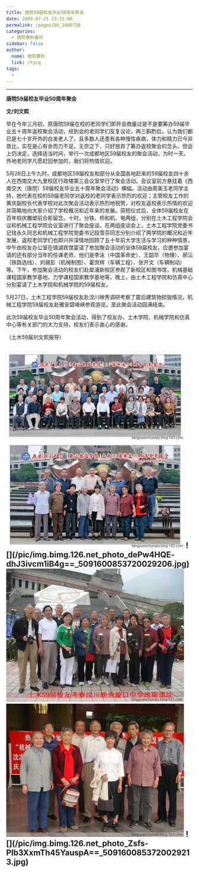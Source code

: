 ```yaml
---
title: 唐院59届校友毕业50周年聚会
date: 2009-07-21 23:11:00
permalink: /pages/bb_1000750
categories: 
  - 唐院春秋备份
sidebar: false
author: 
  name: 唐院春秋
  link: /tycq
tags: 
  - 
---
```


* * *

  

**唐院59届校友毕业50周年聚会**

  
**文/刘文熙**

早在今年三月初，原唐院59届在校的老同学们即开会商量过是不是要筹办59届毕业五十周年返校聚会活动，经到会的老同学们反复议论，再三斟酌后，认为我们都已是七十岁开外的白发老人了，且多数人还患有各种慢性疾病，体力和精力已今非昔比，实在是心有余而力不足。无奈之下，只好放弃了筹办返校聚会的念头。但会上仍决定，选择适当时间，举行一次成都地区59届校友的聚会活动，为时一天。外地老同学凡愿赶回参加的，我们将热情欢迎。

5月26日上午九时，成都地区59届校友和部分从全国各地赶来的59届校友四十余人在西南交大九里校区行政楼第三会议室举行了聚会活动。会议室前方悬挂着《西南交大（唐院）59届校友毕业五十周年聚会活动》横幅。活动由周美玉老同学主持，她代表在校的59届老同学对返校的老同学表示热烈的欢迎；主管校友工作的黄庆副校长代表学校对此次聚会活动表示热烈地祝贺，对校友返校表示热情的欢迎并简略地向大家介绍了学校概况和近年来的发展。简短仪式后，全体59届校友在百年校庆雕塑前合影留念。十时，分铁、桥和机、电两组，分别在土木工程学院会议和机械工程学院会议室进行了聚会座谈。在两组座谈会上，土木工程学院党委书记钱永久同志和机械工程学院党委书记段雪芬同志分别介绍了两学院的概况和近年发展，返校老同学们也即兴并深情地回顾了五十年前大学生活与学习的种种情景，中午由校友办公室在镜湖宾馆宴请了参加聚会活动的全体59届校友。应邀参加宴请的还有部分当年的任课老师，他们是李泳（中国革命史）、王韶华（物理）、郝沄（铁路选线）、刘锡彭（机械制图）、霍庶辉（车辆工程）、张开文（车辆制动）等。下午，参加聚会活动的校友们赴犀浦新校区参观了新校区和图书馆，机械基础课程国家教学基地、力学课程国家教学基地等。晚上，由土木工程学院和仿真中心分别宴请了土木学院和机械学院的59届校友。

5月27日，土木工程学院59届校友赴汶川映秀调研考察了震后建筑物损毁情况，机械工程学院59届校友赴雅安碧峰峡参观游览。至此聚会活动园满结束。

此次59届校友毕业50周年聚会活动，得到了校友办，土木学院、机械学院和仿真中心等有关部门的大力支持，校友们表示衷心的感谢。

（土木59届刘文熙报导）

![](/pic/img.bimg.126.net_photo_1dzCI4I4yxKqluRdTleuDw==_288511851129041292.jpg)
![](/pic/img.bimg.126.net_photo_YRyd_KGfCDVmlXbN61LMZA==_630503947832494156.jpg)
![](/pic/img.bimg.126.net_photo_dePw4HQE-
dhJ3ivcm1iB4g==_5091600853720029206.jpg)
![](/pic/img.bimg.126.net_photo_qGgqB4ojazHTYNURRfu2pw==_5091600853720029212.jpg)
![](/pic/img.bimg.126.net_photo_wGS29mEVrKSP70J5tvAQww==_5091600853720029207.jpg)
![](/pic/img.bimg.126.net_photo_Zsfs-
PIb3XxmTh45YauspA==_5091600853720029213.jpg)  
---